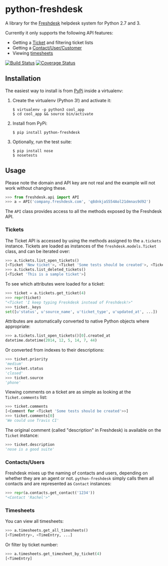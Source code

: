 # python-freshdesk

A library for the [Freshdesk](http://freshdesk.com/) helpdesk system for Python 2.7 and 3.

Currently it only supports the following API features:

* Getting a [Ticket](http://freshdesk.com/api#view_a_ticket) and filtering ticket lists
* Getting a [Contact/User/Customer](http://freshdesk.com/api#view_user)
* Viewing [timesheets](http://freshdesk.com/api#view_all_time_entry)

[![Build Status](https://travis-ci.org/sjkingo/python-freshdesk.svg)](https://travis-ci.org/sjkingo/python-freshdesk) [![Coverage Status](https://img.shields.io/coveralls/sjkingo/python-freshdesk.svg)](https://coveralls.io/r/sjkingo/python-freshdesk)

## Installation

The easiest way to install is from [PyPi](https://pypi.python.org/pypi/python-freshdesk) inside a virtualenv:

1. Create the virtualenv (Python 3!) and activate it:

   ```
   $ virtualenv -p python3 cool_app
   $ cd cool_app && source bin/activate
   ```

2. Install from PyPi:

   ```
   $ pip install python-freshdesk
   ```

3. Optionally, run the test suite:

   ```
   $ pip install nose
   $ nosetests
   ```

## Usage

Please note the domain and API key are not real and the example will not work
without changing these.

```python
>>> from freshdesk.api import API
>>> a = API('company.freshdesk.com', 'q8dnkjaS554Aol21dmnas9d92')
```

The `API` class provides access to all the methods exposed by the Freshdesk API.

### Tickets

The Ticket API is accessed by using the methods assigned to the `a.tickets`
instance. Tickets are loaded as instances of the `freshdesk.models.Ticket`
class, and can be iterated over:

```python
>>> a.tickets.list_open_tickets()
[<Ticket 'New ticket'>, <Ticket 'Some tests should be created'>, <Ticket 'Library needs to be uploaded to PyPi'>]
>>> a.tickets.list_deleted_tickets()
[<Ticket 'This is a sample ticket'>]
```

To see which attributes were loaded for a ticket:

```python
>>> ticket = a.tickets.get_ticket(4)
>>> repr(ticket)
"<Ticket 'I keep typing Freskdesk instead of Freshdesk!>"
>>> ticket._keys
set([u'status', u'source_name', u'ticket_type', u'updated_at', ...])
```

Attributes are automatically converted to native Python objects where appropriate:

```python
>>> a.tickets.list_open_tickets()[0].created_at
datetime.datetime(2014, 12, 5, 14, 7, 44)
```

Or converted from indexes to their descriptions:

```python
>>> ticket.priority
'medium'
>>> ticket.status
'closed'
>>> ticket.source
'phone'
```

Viewing comments on a ticket are as simple as looking at the `Ticket.comments` list:

```python
>>> ticket.comments
[<Comment for <Ticket 'Some tests should be created'>>]
>>> ticket.comments[0]
'We could use Travis CI'
```

The original comment (called "description" in Freshdesk) is available on the `Ticket` instance:

```python
>>> ticket.description
'nose is a good suite'
```

### Contacts/Users

Freshdesk mixes up the naming of contacts and users, depending on whether they are an agent or not.
`python-freshdesk` simply calls them all contacts and are represented as `Contact` instances:

```python
>>> repr(a.contacts.get_contact('1234'))
"<Contact 'Rachel'>"
```

### Timesheets

You can view all timesheets:

```python
>>> a.timesheets.get_all_timesheets()
[<TimeEntry>, <TimeEntry, ...]
```

Or filter by ticket number:

```python
>>> a.timesheets.get_timesheet_by_ticket(4)
[<TimeEntry]
```
